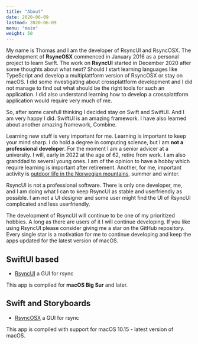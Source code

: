 ```yaml
---
title: "About"
date: 2020-06-09
lastmod: 2020-06-09
menu: "main"
weight: 50
---
```

My name is Thomas and I am the developer of RsyncUI and RsyncOSX. The development of **RsyncOSX** commenced in January 2016 as a personal project to learn Swift. The work on **RsyncUI** started in December 2020 after some thoughts about what next? Should I start learning languages like TypeScript and develop a multiplattform version of RsyncOSX or stay on macOS. I did some investigating about crossplattform development and I did not manage to find out what should be the right tools for such an application. I did also understand learning how to develop a crossplattform application would require very much of me.

So, after some carefull thinking I decided stay on Swift and SwiftUI. And I am very happy I did. SwiftUI is an amazing framework. I have also learned about another amazing framework, Combine.

Learning new stuff is very important for me. Learning is important to keep your mind sharp. I do hold a degree in computing science, but I am **not a professional developer**. For the moment I am a senior advicer at a university. I will, early in 2022 at the age of 62, retire from work. I am also granddad to several young ones. I am of the opinion to have a hobby which require learning is important after retirement. Another, for me, important activity is [outdoor life in the Norwegian mountains](https://translate.google.com/translate?sl=no&tl=en&u=https://toppturer.netlify.app/), summer and winter.

RsyncUI is not a professional software. There is only one developer, me, and I am doing what I can to keep RsyncUI as stable and userfriendly as possible. I am not a UI designer and some user might find the UI of RsyncUI complicated and less userfriendly.

The development of RsyncUI will continue to be one of my prioritized hobbies. A long as there are users of it I will continue developing.  If you like using RsyncUI please consider giving me a star on the GitHub repository. Every single star is a motivation for me to continue developing and keep the apps updated for the latest version of macOS.

## SwiftUI based

- [RsyncUI](https://github.com/rsyncOSX/RsyncUI) a GUI for rsync

This app is compiled for **macOS Big Sur** and later.

## Swift and Storyboards

- [RsyncOSX](https://github.com/rsyncOSX/RsyncOSX) a GUI for rsync

This app is compiled with support for macOS 10.15 - latest version of macOS.
